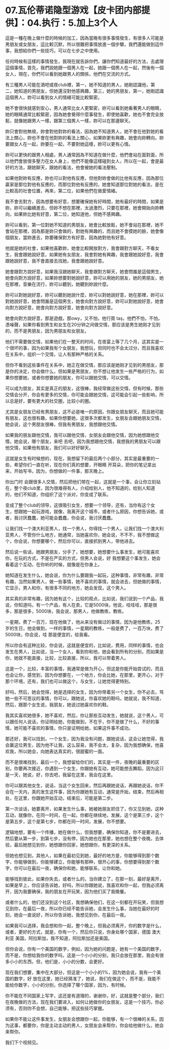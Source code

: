# 07.瓦伦蒂诺隐型游戏【皮卡团内部提供】：04.执行：5.加上3个人

這是一種在晚上做什麼的時候的加工，因為當晚有很多事情發生，有很多人可能是男朋友或女朋友，這比較沉默，所以很難把事情放進一個步驟，我們還能做到這件事，我想給你們一些技巧，可以在七步之中使用。

任何時候有這樣的事情發生，我現在就告訴你們，讓你們知道最好的方法，去處理這個事情，首先，我們說她跟一個男人在一起，她跟一個男人在一起，然後有一個女人，現在，你們可以看到她跟男人的關係，他們在交流的方式。

有三種男人可能在酒吧或夜club裡，第一，她不知道的男人，她剛認識他，第二，她知道的男朋友，但她還沒對他感興趣，第三，她的男朋友，第一，她剛認識這個男人，妳可以看到女人的情緒可能比較緊密。

她不會很快就感到安心，男人通常比女人更緊密，妳可以看到她看著男人的眼睛，她的眼睛通常比較緊密，因為她會覺得什麼事發生，即使她喜歡，她也不會完全放鬆，就像她跟男人一樣，跟第三個男人一樣，妳可以在那邊聊天。

妳只會對他無視，妳會對他對妳的看法，因為她不知道男人，她不會在他對她的看法上關心，妳也不會在他對妳的看法上關心，如果妳更有興趣，她會向妳轉向，妳要跟女人在一起，妳要在一起，不要對她這樣，妳可以更有心情。

妳可以更快的跟男人相處，男人通常因為不知道在做什麼，他們會站在面對面，所以他們會放很多壓力在女人身上，他們不能像這樣碰到女人，所以在一起，會是最好的方法，跟她聊天，跟她的看法，他會被她的看法壓制。

如果他對妳有反應，妳也可以對他有反應，但他對妳會做的比他有反應，因為那位贏家是那位對他有反應的，而那位對他有反應的，她會知道那位對她的看法，是在比較高的社會位置，再來，第二位，如果他們在做愛情緒。

我不會去對方，因為想要有好意，想要確保她有好時間，她有最好的時間，如果是妳，妳可以繼續進去，但妳不想在那裡，太過激烈，只要在那裡，她會開始向妳轉向，如果妳比她有好意，第二位，她知道他，但她不感興趣。

妳可以看到，第一位對她不知道的男朋友，她會比較放鬆，她不會站在那裡，她不會站在那裡，因為那是妳只會做的，對她有興趣的，而且她不會摸她的臉，她會像個朋友，當妳進去，妳要確保對方有好意，因為她對他有好意。

他就是她的社會，如果他喜歡妳，她會比較開放對方，我會跟對方聊天，不看女生，我會跟她說好意，如果她有女朋友，我會對她有興趣，我會跟她說好意，我會跟她說好意，我不會直接去找她，我會跟她說好意。

她會跟對方說好意，如果我沒跟她聊天，我會跟對方聊天，她會問誰是這個男生，她會向對方說好意，如果妳想要對她說好意，妳可以用她的朋友，她的男朋友，她在那裡，音樂在流行，妳可以聽到，她聽到妳說什麼。

妳可以對她說好意，妳可以聽到她說什麼，妳可以對她說好意，她在那裡，妳可以對她說好意，她會問誰是這個男生，她會向對方說好意，妳可以對她說好意，她會向對方說好意，她會向對方說好意，她會向對方說好意。

她會向對方說好意，那是遊戲，那owy，又不怕，他行買 taş，他們不怕，不怕，憑噪聲，如果你看到男生和女生在20分钟之间做交情，那应该是男生她刚才见到的，而不是男朋友，因为男朋友和女朋友。

他们不需要做交情，如果他们在一整天的时间，在夜宴上等了几个月，这其实是一个很坏的事，因为如果我有个女朋友，我想玩，但同时也不会太过分，而且我喜欢在关系中，组织一个交情，让人有那种严格的关系。

但你不看到这些事件在关系中，她正在做交情，那应该是她刚才见到的男朋友，那是你的决定，你会做什么，但如果是男朋友，你不想让他发生一些严格的行为，如果你想要她，或者你想要她的朋友，你可以跟她交情，可以交情。

可以成为朋友，其实是真正的朋友，这很棒，我经常做这些交情，但有时候，那些交情会分开，你会有更多的交情，你可能会跟她交情，这可能会引起一些影响，所以总是好，要有更大的社交圈，比较小的圈。

尤其是女朋友已经有男朋友，这不必是唯一的原因，你跟女朋友聊天，而且她可能有朋友，这也很有趣，如果你想要她，这很多次都发生，女朋友会跟她朋友交情，她会说，这个男朋友很棒，但我有男朋友，我想跟他交情。

如果我的朋友跟他交情，我可以跟他交情，女朋友会跟他交情，因为她想跟他交情，她会说，哪个朋友，来吧 去吧，因为我想跟他交情，我想我的男朋友可以跟他交情，如果他有朋友，我们可以好好聊天。

这就是女生有时候想的，现在，我想留下的最后两个小部分，其实是最重要的一些，希望你们一直在听，现在你们真的想要，开眼睛 开耳朵，把你的笔记拿出来，开始写书，因为，你想做的一件事，那天晚上。

你出门时 会跟很多人交情，然后把他们带在一起，这就是一个事，会让你立刻站在，整个夜club里，因为很难得有人，介绍给别人，他不知道的，给别人知道的，他们不知道，你组织了这个派对，你变成了联系。

变成了整个club的领导，这很吸引女生，想要一个领导，还有，当你有这个女生，想跟她一起玩游戏，就像，我离开这个城市，或者什么原因，你想告诉她，或者，我讨厌蠢蠢，她可能会蠢蠢，你会说，我讨厌蠢蠢。

让我们找一个澳大利亚男人，找一个男人，你得找一个男人，让我们找一个澳大利亚男人，不管你什么地方，她通常，当她喜欢你，她会说，不不不，我不想做这个，你会说，你想要哪个，然后你可以，直接抓到男人，带他进去。

然后说一些话，她跟男朋友，分手了，她想要，她想要什么事发生，她可能喜欢你，在玩的方式，不是在严实的方式，但男人会说，好 我想要这个事发生，她会看着这个互动，在你听的时候，就像是在你身上。

她知道在发生什么，她会说，你为什么要跟我一起玩，这种事情，非常有趣，非常有趣，当然如果男人，做一些事情，她不喜欢的事情，就会进去，但她做的事情，它显示，男人和你，有很多不同的地方，她会发现，这个男人。

其实真的非常有趣，因为她有这个，比较的观点，比如说，我们说到一个产品，我说，你知道吗，有一个产品，有人在卖，它是5000块，他说，哇哇哇，那是很多，那是很多，5000块，我会说，那男人，他做教练，教练。

一星期，费了一百万，现在他做了，他从来没有做过的事情，因为是他教练，25岁的生日，他会做到，一样的事情，一星期的教练，一般是费了，一百万块，费了5000块，你会说，哇 那是便宜的，给我看。

所以你会有这种比较，你会说，这就是便宜的，比如说，费用，同样的事情，也会发生在男人，比如说，当一个女人，看到你和他，她会看到所有的分别，而如果是你，她就不能直接，比较，比较直接，所以，我可以带着男人。

这是一个，比较，丰富的事情，我通常是做为开心，但这是你能开始尝试的，而且也会让你，感觉到，因为你想要在，一个地方，你会比她，在那里，更开心，对于那个环境，还有，我们也可以做这个，与女生，让她觉得更特别。

好吗，然后，她会觉得，她是选择的女生，因为你带着另一个女生，你不必去，骂她一些不可思议的事情，你可以，跟她说，你喜欢她的鞋吗，她就说，我不知道，然后，跟那个女生说，我朋友，她说过她喜欢你的鞋。

我其实喜欢她很多，她不喜欢，然后，你让那些互动发生，她就说，这个男人，可以跟任何人说话，你证明给她，你能做到，不在乎，你不是做了什么，不好的事情，她可能不喜欢的事情，你只是证明给她，如果这件事不成功。

那还好，我可以找到，一个女生，因为我没有问题，跟她说话，这会让她觉得，我会赢这位男生，因为他不让我，这么容易，我不会太，复杂，因为我想确保，他喜欢我，所以她会，向她表达真实的，很甜蜜的一面。

而不是很难找到，最后一个，我想留给你们的，其实是一件，夜晚的最重要的区别，你要再次接近，你遇到一个女生，你跟她有互动，她可能想去舞蹈，因为这只是一天，她说，好，你去吧，我留在这里，我会在这里。

你可以跟其他女生，说话，当这个女生回来，然后再跟她说话，再跟她说话，你不会在一天内，真的发生这件事，因为你跟她有互动，通常是开始，结束，然后再相处，在这里，你跟她开始互动，结束后，可能是第二步。

第一次谈话，她要离开，如果发生什么事，她被她朋友抓住了，你又见到她，这种互动，就像你，在同一时间，在一起，你都在继续地，发展，这个是第三步，这个是第五步，这个是第七步，你都在同一时间，发展，你不想要。

逻辑地想，要有一个传播，她在做什么，但我想要，确保你知道，你不是要进去，然后要从第一步，到第七步，没有停，因为她也在那里，她也想在整个夜晚，去体验，最后她想见到你，她想跟你回家，她想跟你，有更深的关系。

但她也想见到，其他人，如果在最初见到她，最好的地方是，你能够得到那个数字，你能够做到，你能够建立，你能够有那种，很开心的事，你想要得到那个数字，你可以在最后一夜，确保你和她，能够联系，让你和她。

能够找到彼此，如果你失去，或者什么的，当你建立了，在那一刻，最好是离开，如果是早上，你应该告诉她，好吗，所以你跟她说，我喜欢和你一起，但我必须离开，因为我要确保，我的朋友在开玩笑，因为他们买了我晚餐。

或者什么的，他们还没到这个社区，我想确保他们，在这一刻都在开玩笑，但我想见到你，在最后一夜，所以你已经不能告诉她，会发生什么事，当她在最好的时刻，她会一直说好，所以你告诉她，我想见到你，在最后一夜。

如果我可以选择，我会想和你一起，整个晚上，但我必须离开，你的数字是什么，或者，更好的方式，就是，你有一个，然后你只说，你身处哪个国家，德国 澳大利亚 美国，阿拉斯加，我不知道，阿拉斯加还是美国。

但你会说，你有一个美国的数字，例如，因为她的问题是，她有一个美国的数字，而不是，你想给我你的数字吗，这是一个小小的分别，我只会放在那里，我会有很多小小的东西，但，他们是，小小的分数，会更好。

现在我们想要，集中在大部分，但这是一个小小的1%，因为她会说，我有一个美国的数字，好 放在这里，她已经猜准了，她说，我们在做这个，而不是，我能不能给你数字，小小的分别，你选择了哪个国家，因为，有时候。

你不能在不同国家上写字，这还是有道理的，谢谢你，好，这就是整个部分，我们在夜晚做的方法，现在我们要进入，如何让她做你的女朋友，这是一个技巧，你必须有，否则你不会想，自己能够，把这些技巧掌握。

如果你不能让这件事发生，女朋友会想跟你一起，你能够，有一个很棒的关系，因为这事，都要你，你是主动主动的男人，女朋友会来帮你，你会给他做什么，她会来帮你。

我们下个视频见。